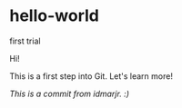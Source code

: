 # hello-world
first trial

Hi!

This is a first step into Git. 
Let's learn more!

*This is a commit from idmarjr. :)*
